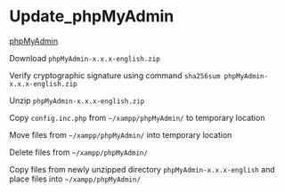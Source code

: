 # Update_phpMyAdmin
[phpMyAdmin](https://www.phpmyadmin.net/downloads/)

Download `phpMyAdmin-x.x.x-english.zip`

Verify cryptographic signature using command `sha256sum phpMyAdmin-x.x.x-english.zip`

Unzip `phpMyAdmin-x.x.x-english.zip`

Copy `config.inc.php` from `~/xampp/phpMyAdmin/` to temporary location

Move files from `~/xampp/phpMyAdmin/` into temporary location

Delete files from `~/xampp/phpMyAdmin/`

Copy files from newly unzipped directory `phpMyAdmin-x.x.x-english` and place files into `~/xampp/phpMyAdmin/`
